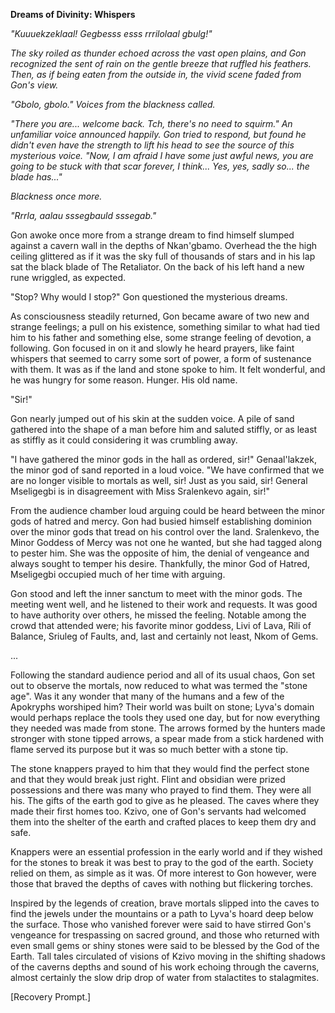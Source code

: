 **Dreams of Divinity: Whispers**

*"Kuuuekzeklaal! Gegbesss esss rrrilolaal gbulg!"*

*The sky roiled as thunder echoed across the vast open plains, and Gon recognized the sent of rain on the gentle breeze that ruffled his feathers. Then, as if being eaten from the outside in, the vivid scene faded from Gon's view.*

*"Gbolo, gbolo." Voices from the blackness called.*

*"There you are... welcome back. Tch, there's no need to squirm." An unfamiliar voice announced happily. Gon tried to respond, but found he didn't even have the strength to lift his head to see the source of this mysterious voice. "Now, I am afraid I have some just awful news, you are going to be stuck with that scar forever, I think...  Yes, yes, sadly so... the blade has..."*

*Blackness once more.*

*"Rrrla, aalau sssegbauld sssegab."*

Gon awoke once more from a strange dream to find himself slumped against a cavern wall in the depths of Nkan'gbamo. Overhead the the high ceiling glittered as if it was the sky full of thousands of stars and in his lap sat the black blade of The Retaliator. On the back of his left hand a new rune wriggled, as expected.

"Stop? Why would I stop?" Gon questioned the mysterious dreams.

As consciousness steadily returned, Gon became aware of two new and strange feelings; a pull on his existence, something similar to what had tied him to his father and something else, some strange feeling of devotion, a following. Gon focused in on it and slowly he heard prayers, like faint whispers that seemed to carry some sort of power, a form of sustenance with them. It was as if the land and stone spoke to him. It felt wonderful, and he was hungry for some reason. Hunger. His old name.

"Sir!"

Gon nearly jumped out of his skin at the sudden voice. A pile of sand gathered into the shape of a man before him and saluted stiffly, or as least as stiffly as it could considering it was crumbling away.

"I have gathered the minor gods in the hall as ordered, sir!" Genaal'lakzek, the minor god of sand reported in a loud voice. "We have confirmed that we are no longer visible to mortals as well, sir! Just as you said, sir! General Mseligegbi is in disagreement with Miss Sralenkevo again, sir!"

From the audience chamber loud arguing could be heard between the minor gods of hatred and mercy. Gon had busied himself establishing dominion over the minor gods that tread on his control over the land. Sralenkevo, the Minor Goddess of Mercy was not one he wanted, but she had tagged along to pester him. She was the opposite of him, the denial of vengeance and always sought to temper his desire. Thankfully, the minor God of Hatred, Mseligegbi occupied much of her time with arguing.

Gon stood and left the inner sanctum to meet with the minor gods. The meeting went well, and he listened to their work and requests. It was good to have authority over others, he missed the feeling. Notable among the crowd that attended were; his favorite minor goddess, Livi of Lava, Rili of Balance, Sriuleg of Faults, and, last and certainly not least, Nkom of Gems.

...

Following the standard audience period and all of its usual chaos, Gon set out to observe the mortals, now reduced to what was termed the "stone age". Was it any wonder that many of the humans and a few of the Apokryphs worshiped him? Their world was built on stone; Lyva's domain would perhaps replace the tools they used one day, but for now everything they needed was made from stone. The arrows formed by the hunters made stronger with stone tipped arrows, a spear made from a stick hardened with flame served its purpose but it was so much better with a stone tip.

The stone knappers prayed to him that they would find the perfect stone and that they would break just right. Flint and obsidian were prized possessions and there was many who prayed to find them. They were all his. The gifts of the earth god to give as he pleased. The caves where they made their first homes too. Kzivo, one of Gon's servants had welcomed them into the shelter of the earth and crafted places to keep them dry and safe.

Knappers were an essential profession in the early world and if they wished for the stones to break it was best to pray to the god of the earth. Society relied on them, as simple as it was. Of more interest to Gon however, were those that braved the depths of caves with nothing but flickering torches.

Inspired by the legends of creation, brave mortals slipped into the caves to find the jewels under the mountains or a path to Lyva's hoard deep below the surface. Those who vanished forever were said to have stirred Gon's vengeance for trespassing on sacred ground, and those who returned with even small gems or shiny stones were said to be blessed by the God of the Earth. Tall tales circulated of visions of Kzivo moving in the shifting shadows of the caverns depths and sound of his work echoing through the caverns, almost certainly the slow drip drop of water from stalactites to stalagmites.

\[Recovery Prompt.\]